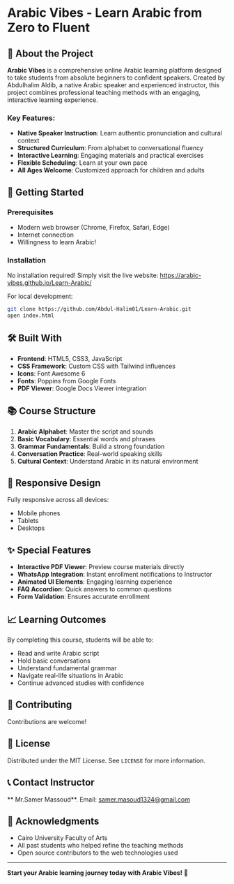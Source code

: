 # Arabic Vibes - Learn Arabic from Zero to Fluent

## 🌟 About the Project

**Arabic Vibes** is a comprehensive online Arabic learning platform designed to take students from absolute beginners to confident speakers. Created by Abdulhalim Aldib, a native Arabic speaker and experienced instructor, this project combines professional teaching methods with an engaging, interactive learning experience.

### Key Features:
- **Native Speaker Instruction**: Learn authentic pronunciation and cultural context
- **Structured Curriculum**: From alphabet to conversational fluency
- **Interactive Learning**: Engaging materials and practical exercises
- **Flexible Scheduling**: Learn at your own pace
- **All Ages Welcome**: Customized approach for children and adults

## 🚀 Getting Started

### Prerequisites
- Modern web browser (Chrome, Firefox, Safari, Edge)
- Internet connection
- Willingness to learn Arabic!

### Installation
No installation required! Simply visit the live website:
https://arabic-vibes.github.io/Learn-Arabic/


For local development:
```bash
git clone https://github.com/Abdul-Halim01/Learn-Arabic.git
open index.html
```

## 🛠️ Built With

- **Frontend**: HTML5, CSS3, JavaScript
- **CSS Framework**: Custom CSS with Tailwind influences
- **Icons**: Font Awesome 6
- **Fonts**: Poppins from Google Fonts
- **PDF Viewer**: Google Docs Viewer integration

## 📚 Course Structure

1. **Arabic Alphabet**: Master the script and sounds
2. **Basic Vocabulary**: Essential words and phrases
3. **Grammar Fundamentals**: Build a strong foundation
4. **Conversation Practice**: Real-world speaking skills
5. **Cultural Context**: Understand Arabic in its natural environment

## 📱 Responsive Design

Fully responsive across all devices:
- Mobile phones
- Tablets
- Desktops

## ✨ Special Features

- **Interactive PDF Viewer**: Preview course materials directly
- **WhatsApp Integration**: Instant enrollment notifications to Instructor
- **Animated UI Elements**: Engaging learning experience
- **FAQ Accordion**: Quick answers to common questions
- **Form Validation**: Ensures accurate enrollment

## 📈 Learning Outcomes

By completing this course, students will be able to:
- Read and write Arabic script
- Hold basic conversations
- Understand fundamental grammar
- Navigate real-life situations in Arabic
- Continue advanced studies with confidence

## 🤝 Contributing

Contributions are welcome!

## 📜 License

Distributed under the MIT License. See `LICENSE` for more information.

## 📞 Contact Instructor

** Mr.Samer Massoud**.
Email: samer.masoud1324@gmail.com

## 🙏 Acknowledgments

- Cairo University Faculty of Arts
- All past students who helped refine the teaching methods
- Open source contributors to the web technologies used

---

**Start your Arabic learning journey today with Arabic Vibes!** 🎉
